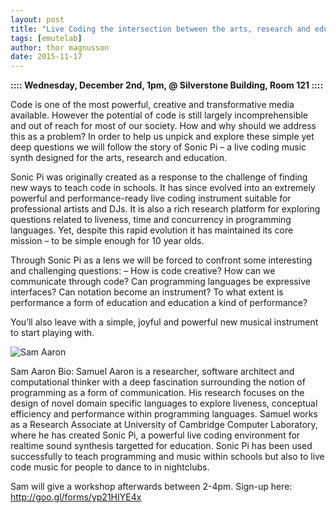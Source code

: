 ```yaml
---
layout: post
title: "Live Coding the intersection between the arts, research and education"
tags: [emutelab]
author: thor magnusson
date: 2015-11-17
---
```


**:::: Wednesday, December 2nd, 1pm, @ Silverstone Building, Room 121 ::::**

Code is one of the most powerful, creative and transformative media available. However the potential of code is still largely incomprehensible and out of reach for most of our society. How and why should we address this as a problem?  In order to help us unpick and explore these simple yet deep questions we will follow the story of Sonic Pi – a live coding music synth designed for the arts, research and education.

Sonic Pi was originally created as a response to the challenge of finding new ways to teach code in schools. It has since evolved into an extremely powerful and performance-ready live coding instrument suitable for professional artists and DJs. It is also a rich research platform for exploring questions related to liveness, time and concurrency in programming languages. Yet, despite this rapid evolution it has maintained its core mission – to be simple enough for 10 year olds.

Through Sonic Pi as a lens we will be forced to confront some interesting and challenging questions: – How is code creative? How can we communicate through code?  Can programming languages be expressive interfaces? Can notation become an instrument? To what extent is performance a form of education and education a kind of performance?

You’ll also leave with a simple, joyful and powerful new musical instrument to start playing with.

![Sam Aaron]( {{site.url}}/img/samaaron.jpg)


Sam Aaron Bio:
Samuel Aaron is a researcher, software architect and computational thinker with a deep fascination surrounding the notion of programming as a form of communication. His research focuses on the design of novel domain specific languages to explore liveness, conceptual efficiency and performance within programming languages. Samuel works as a Research Associate at University of Cambridge Computer Laboratory, where he has created Sonic Pi, a powerful live coding environment for realtime sound synthesis targetted for education. Sonic Pi has been used successfully to teach programming and music within schools but also to live code music for people to dance to in nightclubs.

Sam will give a workshop afterwards between 2-4pm. Sign-up here: http://goo.gl/forms/yp21HIYE4x
